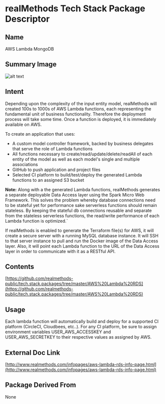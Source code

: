 # realMethods Tech Stack Package Descriptor

## Name
AWS Lambda MongoDB 

## Summary Image
![alt text](http://www.realmethods.com/infopages/img/aws.lambda.rds.png)

## Intent
Depending upon the complexity of the input entity model, realMethods will created 100s to 1000s of AWS Lambda functions, each representing the fundamental unit of business functionality.  Therefore the deployment process will take some time.  Once a function is deployed, it is immediately available on AWS.

To create an application that uses:

- A custom model controller framework, backed by business delegates that serve the role of Lambda functions
- All functions necessary to create/read/update/delete/readAll of each entity of the model as well as each model's single and multiple associations
- GitHub to push application and project files
- Selected CI platform to build/test/deploy the generated Lambda functions to an assigned S3 bucket

**Note:** 
Along with a the generated Lambda functions, realMethods generates a separate deployable Data Access layer using the Spark Micro Web Framework.  This solves the problem whereby database connections need to be stateful yet for performance sake serverless functions should remain stateless.  By keeping the stateful db connections reusable and separate from the stateless serverless functions, the read/write performance of each Lambda function is optimized.`

If realMethods is enabled to generate the Terraform file(s) for AWS, it will create a secure server with a running MySQL database instance.  It will SSH to that server instance to pull and run the Docker image of the Data Access layer.  Also, it will point each Lambda function to the URL of the Data Access layer in order to communicate with it as a RESTful API.  

## Contents
[https://github.com/realmethods-public/tech.stack.packages/tree/master/AWS%20Lambda%20RDS](https://github.com/realmethods-public/tech.stack.packages/tree/master/AWS%20Lambda%20RDS)


## Usage

Each lambda function will automatically build and deploy for a supported CI platform (CircleCI, Cloudbees, etc..).  For any CI platform, be sure 
to assign environment variables USER_AWS_ACCESSKEY and USER_AWS_SECRETKEY to their respective values as assigned by AWS.


## External Doc Link
[http://www.realmethods.com/infopages/aws-lambda-rds-info-page.html](http://www.realmethods.com/infopages/aws-lambda-rds-info-page.html)

## Package Derived From
None